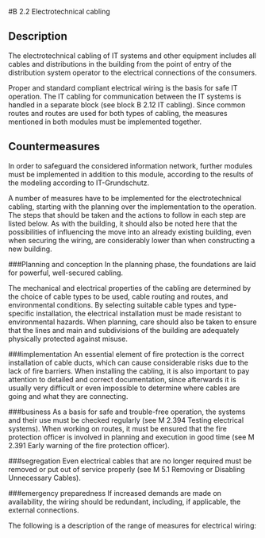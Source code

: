 #B 2.2 Electrotechnical cabling
## Description 
The electrotechnical cabling of IT systems and other equipment includes all cables and distributions in the building from the point of entry of the distribution system operator to the electrical connections of the consumers.

Proper and standard compliant electrical wiring is the basis for safe IT operation. The IT cabling for communication between the IT systems is handled in a separate block (see block B 2.12 IT cabling). Since common routes and routes are used for both types of cabling, the measures mentioned in both modules must be implemented together.



## Countermeasures 
In order to safeguard the considered information network, further modules must be implemented in addition to this module, according to the results of the modeling according to IT-Grundschutz.

A number of measures have to be implemented for the electrotechnical cabling, starting with the planning over the implementation to the operation. The steps that should be taken and the actions to follow in each step are listed below. As with the building, it should also be noted here that the possibilities of influencing the move into an already existing building, even when securing the wiring, are considerably lower than when constructing a new building.



###Planning and conception
In the planning phase, the foundations are laid for powerful, well-secured cabling.

The mechanical and electrical properties of the cabling are determined by the choice of cable types to be used, cable routing and routes, and environmental conditions. By selecting suitable cable types and type-specific installation, the electrical installation must be made resistant to environmental hazards. When planning, care should also be taken to ensure that the lines and main and subdivisions of the building are adequately physically protected against misuse.



###implementation
An essential element of fire protection is the correct installation of cable ducts, which can cause considerable risks due to the lack of fire barriers. When installing the cabling, it is also important to pay attention to detailed and correct documentation, since afterwards it is usually very difficult or even impossible to determine where cables are going and what they are connecting.



###business
As a basis for safe and trouble-free operation, the systems and their use must be checked regularly (see M 2.394 Testing electrical systems). When working on routes, it must be ensured that the fire protection officer is involved in planning and execution in good time (see M 2.391 Early warning of the fire protection officer).



###segregation
Even electrical cables that are no longer required must be removed or put out of service properly (see M 5.1 Removing or Disabling Unnecessary Cables).



###emergency preparedness
If increased demands are made on availability, the wiring should be redundant, including, if applicable, the external connections.

The following is a description of the range of measures for electrical wiring:



